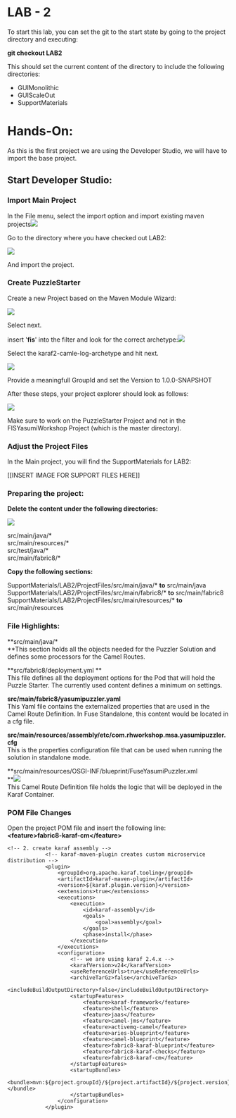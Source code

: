 # LAB - 2

To start this lab, you can set the git to the start state by going to the project directory and executing:

**git checkout LAB2**

This should set the current content of the directory to include the following directories:

* GUIMonolithic
* GUIScaleOut
* SupportMaterials

# Hands-On:

As this is the first project we are using the Developer Studio, we will have to import the base project.

## Start Developer Studio:

### Import Main Project

In the File menu, select the import option and import existing maven projects![](/assets/importmavenprojects.png)

Go to the directory where you have checked out LAB2:

![](/assets/checkoutDir.png)

And import the project.

### Create PuzzleStarter

Create a new Project based on the Maven Module Wizard:

![](/assets/MavenModuleWizard.png)

Select next.

insert '**fis**' into the filter and look for the correct archetype:![](/assets/Archetype.png)

Select the karaf2-camle-log-archetype and hit next.

![](/assets/mavenmoduleids.png)

Provide a meaningfull GroupId and set the Version to 1.0.0-SNAPSHOT

After these steps, your project explorer should look as follows:

![](/assets/fisprojectexplorer1.png)

Make sure to work on the PuzzleStarter Project and not in the FISYasumiWorkshop Project \(which is the master directory\).

### Adjust the Project Files

In the Main project, you will find the SupportMaterials for LAB2:

\[\[INSERT IMAGE FOR SUPPORT FILES HERE\]\]

### Preparing the project:

**Delete the content under the following directories:**

![](/assets/deletedResourceProgram.png)

src/main/java/\*  
src/main/resources/\*  
src/test/java/\*  
src/main/fabric8/\*

**Copy the following sections:**

SupportMaterials/LAB2/ProjectFiles/src/main/java/\* **to** src/main/java  
SupportMaterials/LAB2/ProjectFiles/src/main/fabric8/\* **to** src/main/fabric8  
SupportMaterials/LAB2/ProjectFiles/src/main/resources/\* **to** src/main/resources

### File Highlights:

**src/main/java/\*        
**This section holds all the objects needed for the Puzzler Solution and defines some processors for the Camel Routes.

**src/fabric8/deployment.yml **  
This file defines all the deployment options for the Pod that will hold the Puzzle Starter. The currently used content defines a minimum on settings.

**src/main/fabric8/yasumipuzzler.yaml**  
This Yaml file contains the externalized properties that are used in the Camel Route Definition. In Fuse Standalone, this content would be located in a cfg file.

**src/main/resources/assembly/etc/com.rhworkshop.msa.yasumipuzzler.cfg**  
This is the properties configuration file that can be used when running the solution in standalone mode.

**src/main/resources/OSGI-INF/blueprint/FuseYasumiPuzzler.xml      
**![](/assets/camelpuzzlestarter.png)  
This Camel Route Definition file holds the logic that will be deployed in the Karaf Container.

### POM File Changes

Open the project POM file and insert the following line:  
**&lt;feature&gt;fabric8-karaf-cm&lt;/feature&gt;**

```
<!-- 2. create karaf assembly -->
			<!-- karaf-maven-plugin creates custom microservice distribution -->
			<plugin>
				<groupId>org.apache.karaf.tooling</groupId>
				<artifactId>karaf-maven-plugin</artifactId>
				<version>${karaf.plugin.version}</version>
				<extensions>true</extensions>
				<executions>
					<execution>
						<id>karaf-assembly</id>
						<goals>
							<goal>assembly</goal>
						</goals>
						<phase>install</phase>
					</execution>
				</executions>
				<configuration>
					<!-- we are using karaf 2.4.x -->
					<karafVersion>v24</karafVersion>
					<useReferenceUrls>true</useReferenceUrls>
					<archiveTarGz>false</archiveTarGz>
					<includeBuildOutputDirectory>false</includeBuildOutputDirectory>
					<startupFeatures>
						<feature>karaf-framework</feature>
						<feature>shell</feature>
						<feature>jaas</feature>
						<feature>camel-jms</feature>
						<feature>activemq-camel</feature>
						<feature>aries-blueprint</feature>
						<feature>camel-blueprint</feature>
						<feature>fabric8-karaf-blueprint</feature>
						<feature>fabric8-karaf-checks</feature>
						<feature>fabric8-karaf-cm</feature>
					</startupFeatures>
					<startupBundles>
						<bundle>mvn:${project.groupId}/${project.artifactId}/${project.version}</bundle>
					</startupBundles>
				</configuration>
			</plugin>
```



